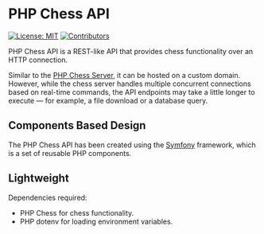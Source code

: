 # PHP Chess API

[![License: MIT](https://img.shields.io/badge/License-MIT-blue.svg)](https://opensource.org/license/mit/)
[![Contributors](https://img.shields.io/github/contributors/chesslablab/chess-api)](https://github.com/chesslablab/chess-api/graphs/contributors)

PHP Chess API is a REST-like API that provides chess functionality over an HTTP connection.

Similar to the [PHP Chess Server](https://chess-server.docs.chesslablab.org/), it can be hosted on a custom domain. However, while the chess server handles multiple concurrent connections based on real-time commands, the API endpoints may take a little longer to execute — for example, a file download or a database query.

## Components Based Design

The PHP Chess API has been created using the [Symfony](https://symfony.com/) framework, which is a set of reusable PHP components.

## Lightweight

Dependencies required:

- PHP Chess for chess functionality.
- PHP dotenv for loading environment variables.
